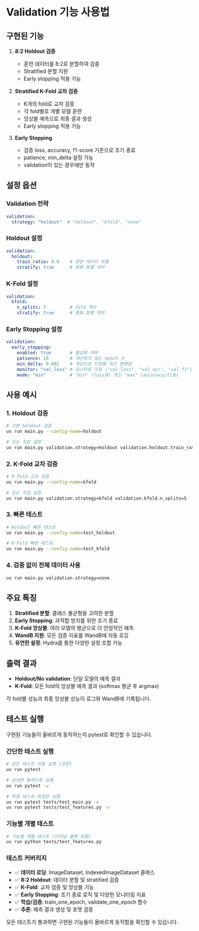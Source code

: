 # Validation 기능 사용법

## 구현된 기능

1. **8:2 Holdout 검증**
   - 훈련 데이터를 8:2로 분할하여 검증
   - Stratified 분할 지원
   - Early stopping 적용 가능

2. **Stratified K-Fold 교차 검증**
   - K개의 fold로 교차 검증
   - 각 fold별로 개별 모델 훈련
   - 앙상블 예측으로 최종 결과 생성
   - Early stopping 적용 가능

3. **Early Stopping**
   - 검증 loss, accuracy, f1-score 기준으로 조기 종료
   - patience, min_delta 설정 가능
   - validation이 있는 경우에만 동작

## 설정 옵션

### Validation 전략
```yaml
validation:
  strategy: "holdout"  # "holdout", "kfold", "none"
```

### Holdout 설정
```yaml
validation:
  holdout:
    train_ratio: 0.8    # 훈련 데이터 비율
    stratify: true      # 층화 분할 여부
```

### K-Fold 설정
```yaml
validation:
  kfold:
    n_splits: 5         # fold 개수
    stratify: true      # 층화 분할 여부
```

### Early Stopping 설정
```yaml
validation:
  early_stopping:
    enabled: true       # 활성화 여부
    patience: 10        # 개선되지 않는 epoch 수
    min_delta: 0.001    # 개선으로 인정할 최소 변화량
    monitor: "val_loss" # 모니터링 지표 ("val_loss", "val_acc", "val_f1")
    mode: "min"         # "min" (loss용) 또는 "max" (accuracy/f1용)
```

## 사용 예시

### 1. Holdout 검증
```bash
# 기본 holdout 검증
uv run main.py --config-name=holdout

# 또는 직접 설정
uv run main.py validation.strategy=holdout validation.holdout.train_ratio=0.8
```

### 2. K-Fold 교차 검증
```bash
# 5-fold 교차 검증
uv run main.py --config-name=kfold

# 또는 직접 설정
uv run main.py validation.strategy=kfold validation.kfold.n_splits=5
```

### 3. 빠른 테스트
```bash
# Holdout 빠른 테스트
uv run main.py --config-name=test_holdout

# K-Fold 빠른 테스트
uv run main.py --config-name=test_kfold
```

### 4. 검증 없이 전체 데이터 사용
```bash
uv run main.py validation.strategy=none
```

## 주요 특징

1. **Stratified 분할**: 클래스 불균형을 고려한 분할
2. **Early Stopping**: 과적합 방지를 위한 조기 종료
3. **K-Fold 앙상블**: 여러 모델의 평균으로 더 안정적인 예측
4. **WandB 지원**: 모든 검증 지표를 WandB에 자동 로깅
5. **유연한 설정**: Hydra를 통한 다양한 설정 조합 가능

## 출력 결과

- **Holdout/No validation**: 단일 모델의 예측 결과
- **K-Fold**: 모든 fold의 앙상블 예측 결과 (softmax 평균 후 argmax)

각 fold별 성능과 최종 앙상블 성능이 로그와 WandB에 기록됩니다.

## 테스트 실행

구현된 기능들이 올바르게 동작하는지 pytest로 확인할 수 있습니다.

### 간단한 테스트 실행
```bash
# 모든 테스트 자동 실행 (권장)
uv run pytest

# 상세한 출력으로 실행
uv run pytest -v

# 특정 테스트 파일만 실행
uv run pytest tests/test_main.py -v
uv run pytest tests/test_features.py -v
```

### 기능별 개별 테스트
```bash
# 기능별 개별 테스트 (터미널 출력 포함)
uv run python tests/test_features.py
```



### 테스트 커버리지
- ✅ **데이터 로딩**: ImageDataset, IndexedImageDataset 클래스
- ✅ **8:2 Holdout**: 데이터 분할 및 stratified 검증
- ✅ **K-Fold**: 교차 검증 및 앙상블 기능
- ✅ **Early Stopping**: 조기 종료 로직 및 다양한 모니터링 지표
- ✅ **학습/검증**: train_one_epoch, validate_one_epoch 함수
- ✅ **추론**: 예측 결과 생성 및 포맷 검증

모든 테스트가 통과하면 구현된 기능들이 올바르게 동작함을 확인할 수 있습니다. 